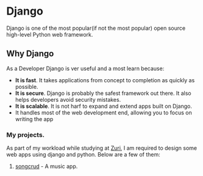 # Django
Django is one of the most popular(if not the most popular) open source high-level Python web framework. 

## Why Django
As a Developer Django is ver useful and a most learn because:
* **It is fast**. It takes applications from concept to completion as quickly as possible.
* **It is secure**. Django is probably the safest framework out there. It also helps developers avoid security mistakes.
* **It is scalable**. It is not harf to expand and extend apps built on Django.
* It handles most of the web development end, allowing you to focus on writing the app

### My projects. 
As part of my workload while studying at [Zuri](https://training.zuri.team/), I am required to design some web apps using django and python. Below are a few of them:

1. [songcrud](https://github.com/B-Akapo/zuri-projects/tree/main/django/songcrud) - A music app.
